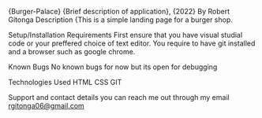 {Burger-Palace}
{Brief description of application}, {2022}
By Robert Gitonga
Description
{This is a simple landing page for a burger shop.

Setup/Installation Requirements
First ensure that you have visual studial code or your preffered choice of text editor. You require to have git installed and a browser such as google chrome.

Known Bugs
No known bugs for now but its open for debugging

Technologies Used
HTML CSS GIT

Support and contact details
you can reach me out through my email rgitonga06@gmail.com
